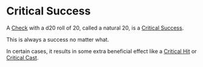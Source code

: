 # Critical Success

A [Check](../Core%20Procedures/Check.md) with a d20 roll of 20, called a natural 20, is a [Critical Success](Critical%20Success.md).

This is always a success no matter what.

In certain cases, it results in some extra beneficial effect like a [Critical Hit](Critical%20Hit.md) or [Critical Cast](Critical%20Cast.md).
